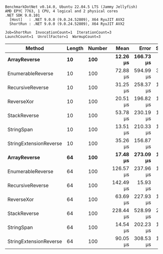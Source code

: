 ```

BenchmarkDotNet v0.14.0, Ubuntu 22.04.5 LTS (Jammy Jellyfish)
AMD EPYC 7763, 1 CPU, 4 logical and 2 physical cores
.NET SDK 9.0.101
  [Host]   : .NET 9.0.0 (9.0.24.52809), X64 RyuJIT AVX2
  ShortRun : .NET 9.0.0 (9.0.24.52809), X64 RyuJIT AVX2

Job=ShortRun  InvocationCount=1  IterationCount=3  
LaunchCount=1  UnrollFactor=1  WarmupCount=3  

```
| Method                 | Length | Number | Mean      | Error     | StdDev    | Median     | Min        | Max       | Allocated |
|----------------------- |------- |------- |----------:|----------:|----------:|-----------:|-----------:|----------:|----------:|
| **ArrayReverse**           | **10**     | **100**    |  **12.26 μs** | **166.73 μs** |  **9.139 μs** |   **6.998 μs** |   **6.978 μs** |  **22.82 μs** |  **10.09 KB** |
| EnumerableReverse      | 10     | 100    |  72.88 μs | 594.99 μs | 32.613 μs |  55.719 μs |  52.434 μs | 110.49 μs |  17.91 KB |
| RecursiveReverse       | 10     | 100    |  31.25 μs | 258.37 μs | 14.162 μs |  25.358 μs |  20.990 μs |  47.41 μs |  33.25 KB |
| ReverseXor             | 10     | 100    |  20.51 μs | 196.82 μs | 10.788 μs |  14.322 μs |  14.242 μs |  32.97 μs |  10.09 KB |
| StackReverse           | 10     | 100    |  53.78 μs | 230.19 μs | 12.617 μs |  51.307 μs |  42.590 μs |  67.46 μs |  31.19 KB |
| StringSpan             | 10     | 100    |  13.51 μs | 210.33 μs | 11.529 μs |   7.134 μs |   6.583 μs |  26.82 μs |   5.41 KB |
| StringExtensionReverse | 10     | 100    |  35.26 μs | 156.87 μs |  8.598 μs |  32.581 μs |  28.314 μs |  44.87 μs |  17.91 KB |
| **ArrayReverse**           | **64**     | **100**    |  **17.48 μs** | **273.09 μs** | **14.969 μs** |   **9.322 μs** |   **8.370 μs** |  **34.76 μs** |  **30.41 KB** |
| EnumerableReverse      | 64     | 100    | 126.57 μs | 237.96 μs | 13.043 μs | 119.584 μs | 118.503 μs | 141.62 μs |  38.22 KB |
| RecursiveReverse       | 64     | 100    | 142.49 μs |  15.93 μs |  0.873 μs | 142.428 μs | 141.656 μs | 143.40 μs | 560.59 KB |
| ReverseXor             | 64     | 100    |  63.69 μs | 227.93 μs | 12.493 μs |  61.084 μs |  52.709 μs |  77.28 μs |  30.41 KB |
| StackReverse           | 64     | 100    | 228.44 μs | 528.99 μs | 28.996 μs | 224.171 μs | 201.820 μs | 259.34 μs |  88.22 KB |
| StringSpan             | 64     | 100    |  14.54 μs | 202.23 μs | 11.085 μs |   8.636 μs |   7.664 μs |  27.33 μs |  15.56 KB |
| StringExtensionReverse | 64     | 100    |  90.05 μs | 308.53 μs | 16.912 μs |  81.012 μs |  79.570 μs | 109.56 μs |  38.22 KB |
